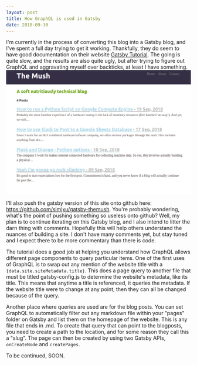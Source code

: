 ```yaml
---
layout: post
title: How GraphQL is used in Gatsby
date: 2018-09-30
---
```


I'm currently in the process of converting this blog into a Gatsby blog, and I've spent a full day trying to get it working. Thankfully, they do seem to have good documentation on their website <a href="https://www.gatsbyjs.org/tutorial/">Gatsby Tutorial</a>. The going is quite slow, and the results are also quite ugly, but after trying to figure out GraphQL and aggravating myself over backticks, at least I have something.
![gatsby-1](https://raw.githubusercontent.com/simjxu/simjxu.github.io/master/img/gatsby1.jpg)

I'll also push the gatsby version of this site onto github here: https://github.com/simjxu/gatsby-themush. You're probably wondering, what's the point of pushing something so useless onto github?  Well, my plan is to continue iterating on this Gatsby blog, and I also intend to litter the darn thing with comments. Hopefully this will help others understand the nuances of building a site. I don't have many comments yet, but stay tuned and I expect there to be more commentary than there is code.

The tutorial does a good job at helping you understand how GraphQL allows different page components to query particular items. One of the first uses of GraphQL is to swap out any mention of the website title with a `{data.site.siteMetadata.title}`. This does a page query to another file that must be titled gatsby-config.js to determine the website's metadata, like its title. This means that anytime a title is referenced, it queries the metadata. If the website title were to change at any point, then they can all be changed because of the query.

Another place where queries are used are for the blog posts. You can set GraphQL to automatically filter out any markdown file within your "pages" folder on Gatsby and list them on the homepage of the website. This is any file that ends in .md. To create that query that can point to the blogposts, you need to create a path to the location, and for some reason they call this a "slug". The page can then be created by using two Gatsby APIs, `onCreateNode` and `createPages`. 

To be continued, SOON.